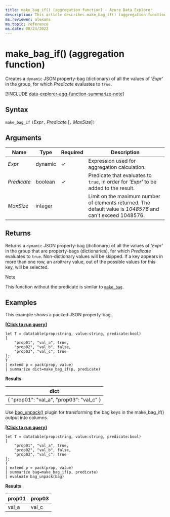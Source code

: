 ```yaml
---
title: make_bag_if() (aggregation function) - Azure Data Explorer
description: This article describes make_bag_if() (aggregation function) in Azure Data Explorer.
ms.reviewer: alexans
ms.topic: reference
ms.date: 08/24/2022
---
```

# make_bag_if() (aggregation function)

Creates a `dynamic` JSON property-bag (dictionary) of all the values of *'Expr'* in the group, for which *Predicate* evaluates to `true`.

[!INCLUDE [data-explorer-agg-function-summarize-note](../../includes/data-explorer-agg-function-summarize-note.md)]

## Syntax

`make_bag_if` `(`*Expr*`,` *Predicate* [`,` *MaxSize*]`)`

## Arguments

| Name | Type | Required | Description |
|--|--|--|--|
| *Expr* | dynamic | &check; | Expression used for aggregation calculation. |
| *Predicate* | boolean | &check; | Predicate that evaluates to `true`, in order for *'Expr'* to be added to the result. |
| *MaxSize* | integer |  | Limit on the maximum number of elements returned. The default value is *1048576* and can't exceed 1048576. |

## Returns

Returns a `dynamic` JSON property-bag (dictionary) of all the values of *'Expr'* in the group that are property-bags (dictionaries), for which *Predicate* evaluates to `true`.
Non-dictionary values will be skipped.
If a key appears in more than one row, an arbitrary value, out of the possible values for this key, will be selected.

> [!NOTE]
> This function without the predicate is similar to [`make_bag`](./make-bag-aggfunction.md).

## Examples

This example shows a packed JSON property-bag.

**\[**[**Click to run query**](https://dataexplorer.azure.com/clusters/kvc6bc487453a064d3c9de.northeurope/databases/NewDatabase1?query=H4sIAAAAAAAAA1WOywqDQAxF9wPzD8GVgos+dhb/wp0UyWiUwVGHMZZS+vGNRYtNNvdyuHAcMRSQQ4MsbxzFPkw+mznYsUvhgW6hX/OBGlsjU2amySValVqBXLRuTucohUgGFUrgsFB6pJedGgktuvkfX3dcb2Ot7jetCq3eQE+msQEvmh7r/mu4qSUrn5dhwGBfBGLH+YA9VQa7yraxP0gnH3QnzZ3sAAAA)**\]**

```kusto
let T = datatable(prop:string, value:string, predicate:bool)
[
    "prop01", "val_a", true,
    "prop02", "val_b", false,
    "prop03", "val_c", true
];
T
| extend p = pack(prop, value)
| summarize dict=make_bag_if(p, predicate)

```

**Results**

|dict|
|----|
|{ "prop01": "val_a", "prop03": "val_c" } |

Use [bag_unpack()](bag-unpackplugin.md) plugin for transforming the bag keys in the make_bag_if() output into columns.

**\[**[**Click to run query**](https://dataexplorer.azure.com/clusters/kvc6bc487453a064d3c9de.northeurope/databases/NewDatabase1?query=H4sIAAAAAAAAA1WOzQqDMBCE74G8w+JJwUN/bhbfwlspYaOriFFDTEopffhuRIvdvczw7SxjyEMFJTToebWh1LrZFot3/dTl8EQT6Oeso6av0VOh59lkUtylAJ4kZk7nJIeEAwpZeBcoP9LLTjWLFs3yj687rrewFI+bFJUUH6CXp6kByzUt1sPacKuWRb6EcUTXvwk0duWIAykWqm9Te+i8nlJMsYmXKkzrO5bZF6rqf10HAQAA)**\]**

```kusto
let T = datatable(prop:string, value:string, predicate:bool)
[
    "prop01", "val_a", true,
    "prop02", "val_b", false,
    "prop03", "val_c", true
];
T
| extend p = pack(prop, value)
| summarize bag=make_bag_if(p, predicate)
| evaluate bag_unpack(bag)

```

**Results**

|prop01|prop03|
|---|---|
|val_a|val_c|
